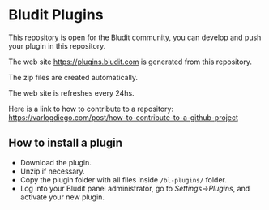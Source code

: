 # Bludit Plugins
This repository is open for the Bludit community, you can develop and push your plugin in this repository.

The web site https://plugins.bludit.com is generated from this repository.

The zip files are created automatically.

The web site is refreshes every 24hs.

Here is a link to how to contribute to a repository: https://varlogdiego.com/post/how-to-contribute-to-a-github-project

## How to install a plugin
- Download the plugin.
- Unzip if necessary.
- Copy the plugin folder with all files inside `/bl-plugins/` folder.
- Log into your Bludit panel administrator, go to *Settings->Plugins*, and activate your new plugin.